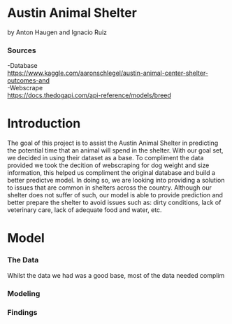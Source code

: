 # Austin Animal Shelter
by Anton Haugen and Ignacio Ruiz

### Sources
-Database<br>
https://www.kaggle.com/aaronschlegel/austin-animal-center-shelter-outcomes-and<br>
-Webscrape<br>
https://docs.thedogapi.com/api-reference/models/breed


# Introduction
The goal of this project is to assist the Austin Animal Shelter in predicting the potential time that an animal will spend in the shelter. With our goal set, we decided in using their dataset as a base. To compliment the data provided we took the decition of webscraping for dog weight and size information, this helped us compliment the original database and build a better predictve model. In doing so, we are looking into providing a solution to issues that are common in shelters across the country. Although our shelter does not suffer of such, our model is able to provide prediction and better prepare the shelter to avoid issues such as: dirty conditions, lack of veterinary care, lack of adequate food and water, etc.

# Model

### The Data
Whilst the data we had was a good base, most of the data needed complim

### Modeling


### Findings
